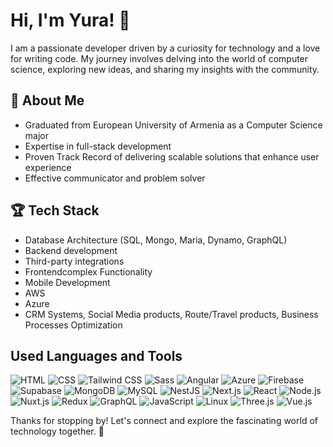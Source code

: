 # Hi, I'm Yura! 🤖

I am a passionate developer driven by a curiosity for technology and a love for writing code. My journey involves delving into the world of computer science, exploring new ideas, and sharing my insights with the community.

## 🚀 About Me

- Graduated from European University of Armenia as a Computer Science major
- Expertise in full-stack development
- Proven Track Record of delivering scalable solutions that enhance user experience
- Effective communicator and problem solver

## 🏆 Tech Stack

- Database Architecture (SQL, Mongo, Maria, Dynamo, GraphQL)
- Backend development
- Third-party integrations
- Frontendcomplex Functionality
- Mobile Development
- AWS
- Azure
- CRM Systems, Social Media products, Route/Travel products, Business Processes Optimization

## Used Languages and Tools

![HTML](https://img.shields.io/badge/-HTML-orange?style=flat-square&logo=html5&logoColor=white)
![CSS](https://img.shields.io/badge/-CSS-blue?style=flat-square&logo=css3&logoColor=white)
![Tailwind CSS](https://img.shields.io/badge/-Tailwind_CSS-blue?style=flat-square&logo=tailwind-css&logoColor=white)
![Sass](https://img.shields.io/badge/-Sass-pink?style=flat-square&logo=sass&logoColor=white)
![Angular](https://img.shields.io/badge/-Angular-red?style=flat-square&logo=angular&logoColor=white)
![Azure](https://img.shields.io/badge/-Azure-blue?style=flat-square&logo=microsoftazure&logoColor=white)
![Firebase](https://img.shields.io/badge/-Firebase-yellow?style=flat-square&logo=firebase&logoColor=white)
![Supabase](https://img.shields.io/badge/-Supabase-blue?style=flat-square&logo=supabase&logoColor=white)
![MongoDB](https://img.shields.io/badge/-MongoDB-green?style=flat-square&logo=mongodb&logoColor=white)
![MySQL](https://img.shields.io/badge/-MySQL-blue?style=flat-square&logo=mysql&logoColor=white)
![NestJS](https://img.shields.io/badge/-NestJS-red?style=flat-square&logo=nestjs&logoColor=white)
![Next.js](https://img.shields.io/badge/-Next.js-black?style=flat-square&logo=next.js&logoColor=white)
![React](https://img.shields.io/badge/-React-blue?style=flat-square&logo=react&logoColor=white)
![Node.js](https://img.shields.io/badge/-Node.js-green?style=flat-square&logo=node.js&logoColor=white)
![Nuxt.js](https://img.shields.io/badge/-Nuxt.js-black?style=flat-square&logo=nuxt.js&logoColor=white)
![Redux](https://img.shields.io/badge/-Redux-purple?style=flat-square&logo=redux&logoColor=white)
![GraphQL](https://img.shields.io/badge/-GraphQL-pink?style=flat-square&logo=graphql&logoColor=white)
![JavaScript](https://img.shields.io/badge/-JavaScript-yellow?style=flat-square&logo=javascript&logoColor=white)
![Linux](https://img.shields.io/badge/-Linux-lightgrey?style=flat-square&logo=linux&logoColor=white)
![Three.js](https://img.shields.io/badge/-Three.js-black?style=flat-square&logo=three.js&logoColor=white)
![Vue.js](https://img.shields.io/badge/-Three.js-black?style=flat-square&logo=three.js&logoColor=white)


Thanks for stopping by! Let's connect and explore the fascinating world of technology together. 🚀
